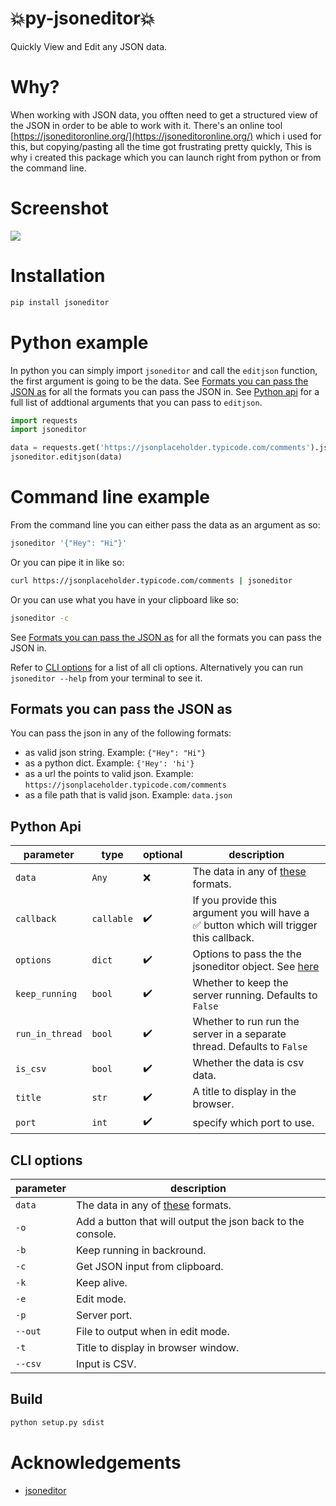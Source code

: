 # 💥py-jsoneditor💥
Quickly View and Edit any JSON data.


# Why?

When working with JSON data, you offten need to get a structured view of the JSON in order to be able to work with it. There's an online tool [https://jsoneditoronline.org/](https://jsoneditoronline.org/) which i used for this, but copying/pasting all the time got frustrating pretty quickly, This is why i created this package which you can launch right from python or from the command line.


# Screenshot

![](https://res.cloudinary.com/dermasmid/image/upload/v1624745064/Screenshot_from_2021-06-27_01-02-58_qymcrb.png)


# Installation

```bash
pip install jsoneditor
```


# Python example

In python you can simply import `jsoneditor` and call the `editjson` function, the first argument is going to be the data. See [Formats you can pass the JSON as](#formats-you-can-pass-the-json-as) for all the formats you can pass the JSON in. See [Python api](#python-api) for a full list of addtional arguments that you can pass to `editjson`.
```python
import requests
import jsoneditor

data = requests.get('https://jsonplaceholder.typicode.com/comments').json()
jsoneditor.editjson(data)
```


# Command line example

From the command line you can either pass the data as an argument as so:
```bash
jsoneditor '{"Hey": "Hi"}'
```
Or you can pipe it in like so:
```bash
curl https://jsonplaceholder.typicode.com/comments | jsoneditor
```
Or you can use what you have in your clipboard like so:
```bash
jsoneditor -c
```
See [Formats you can pass the JSON as](#formats-you-can-pass-the-json-as) for all the formats you can pass the JSON in.

Refer to [CLI options](#cli-options) for a list of all cli options. Alternatively you can run `jsoneditor --help` from your terminal to see it.


## <a></a>Formats you can pass the JSON as

You can pass the json in any of the following formats:
* as valid json string. Example: `{"Hey": "Hi"}`
* as a python dict. Example: `{'Hey': 'hi'}`
* as a url the points to valid json. Example: `https://jsonplaceholder.typicode.com/comments`
* as a file path that is valid json. Example: `data.json`


## <a></a>Python Api

| parameter | type    | optional  |description                                                                  |
| --------- | ------- | -------- |-----------------------------------------------------------------------------|
| `data`    | `Any`     | ❌ |  The data in any of [these](#formats-you-can-pass-the-json-as) formats.       |
| `callback`| `callable`| ✔️ |  If you provide this argument you will have a ✅ button which will trigger this callback.|
| `options` | `dict`    | ✔️ | Options to pass the the jsoneditor object. See [here](https://github.com/josdejong/jsoneditor/blob/master/docs/api.md#configuration-options)|
| `keep_running`| `bool` | ✔️ | Whether to keep the server running. Defaults to `False`                  |
| `run_in_thread`| `bool` | ✔️ | Whether to run run the server in a separate thread. Defaults to `False` |
| `is_csv`| `bool` | ✔️ | Whether the data is csv data.                                                  |
| `title`| `str` | ✔️ | A title to display in the browser.                                               |
| `port`| `int` | ✔️ | specify which port to use.                                                        |


## <a></a>CLI options

| parameter | description                                                           |
| --------- | ----------------------------------------------------------------------|
| `data`    | The data in any of [these](#formats-you-can-pass-the-json-as) formats.|
| `-o`      | Add a button that will output the json back to the console.           |
| `-b`      | Keep running in backround.                                            |
| `-c`      | Get JSON input from clipboard.                                        |
| `-k`      | Keep alive.                                                           |
| `-e`      | Edit mode.                                                            |
| `-p`      | Server port.                                                          |
| `--out`   | File to output when in edit mode.                                     |
| `-t`      | Title to display in browser window.                                   |
| `--csv`   | Input is CSV.                                                         |


## Build

```bash
python setup.py sdist
```

# Acknowledgements

* [jsoneditor](https://github.com/josdejong/jsoneditor)
